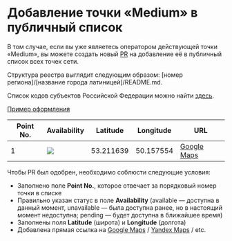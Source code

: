 # Добавление точки «Medium» в публичный список

В том случае, если вы уже являетесь оператором действующей точки «Medium», вы можете создать новый [PR](https://github.com/medium-isp/medium/pulls) на добавление её в публичный список всех точек сети.

Структура реестра выглядит следующим образом: [номер региона]/[название города латиницей]/README.md.

Список кодов субъектов Российской Федерации можно найти [здесь](https://ru.wikipedia.org/wiki/%D0%9A%D0%BE%D0%B4%D1%8B_%D1%81%D1%83%D0%B1%D1%8A%D0%B5%D0%BA%D1%82%D0%BE%D0%B2_%D0%A0%D0%BE%D1%81%D1%81%D0%B8%D0%B9%D1%81%D0%BA%D0%BE%D0%B9_%D0%A4%D0%B5%D0%B4%D0%B5%D1%80%D0%B0%D1%86%D0%B8%D0%B8).

[Пример оформления](https://pastebin.com/raw/41MMD4Km)

| Point No. | Availability | Latitude  | Longitude | URL
| --------- | ------------ | --------- | --------- | ---
| 1         | ![](https://img.shields.io/badge/status-available-success.svg)            | 53.211639 | 50.157554 | [Google Maps](https://www.google.com/maps/place/53°12'41.9"N+50°09'27.2"E)

Чтобы PR был одобрен, необходимо соблюсти следующие условия:

* Заполнено поле **Point No.**, которое отвечает за порядковый номер точки в списке
* Правильно указан статус в поле **Availability** (available — доступна в данный момент, unavailable — была доступна ранее, но в настоящий момент недоступна; pending — будет доступна в ближайшее время)
* Заполнены поля **Latitude** (широта) и **Longitude** (долгота)
* Добавлена прямая ссылка на [Google Maps](https://maps.google.com) / [Yandex Maps](https://maps.yandex.ru) / etc.
